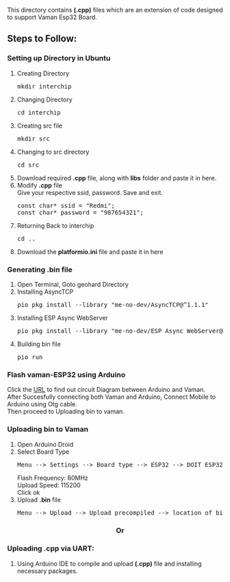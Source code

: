 
This directory contains **(.cpp)** files which are an extension of code designed to support Vaman Esp32 Board.
<h2>Steps to Follow:</h2>
<h3>Setting up Directory in Ubuntu</h3>
<ol>
  <li>Creating Directory</li>
  <pre>mkdir interchip</pre>
  <li>Changing Directory</li>
  <pre>cd interchip</pre>
  <li>Creating src file</li>
  <pre>mkdir src</pre>
  <li>Changing to src directory</li>
  <pre>cd src</pre>
  <li>Download required <b>.cpp</b> file, along with <b>libs</b> folder and paste it in here.</li>
  <li>Modify <b>.cpp</b> file</li>
  Give your respective ssid, password. Save and exit.
  <pre>
const char* ssid = "Redmi";
const char* password = "987654321";</pre>
  <li>Returning Back to interchip</li>
  <pre>cd ..</pre>
  <li>Download the <b>platformio.ini</b> file and paste it in here</li>
</ol>
<h3>Generating .bin file</h3>
<ol>
  <li>Open Terminal, Goto geohard Directory</li>
  <li>Installing AsyncTCP</li>
  <pre>pio pkg install --library "me-no-dev/AsyncTCP@^1.1.1"</pre>
  <li>Installing ESP Async WebServer</li>
  <pre>pio pkg install --library "me-no-dev/ESP Async WebServer@^1.2.3"</pre>
  <li>Building bin file</li>
  <pre>pio run</pre>
</ol>
<h3>Flash vaman-ESP32 using Arduino</h3>
Click the <a href="https://github.com/gadepall/digital-design/blob/main/main.pdf">URL</a> to find out circuit Diagram between Arduino and Vaman.<br>
After Succesfully connecting both Vaman and Arduino, Connect Mobile to Arduino using Otg cable.<br>Then proceed to Uploading bin to vaman.

<h3>Uploading bin to Vaman</h3>
<ol>
  <li>Open Arduino Droid</li>
  <li>Select Board Type</li>
  <pre>Menu --> Settings --> Board type --> ESP32 --> DOIT ESP32 DEVKIT V1</pre>
  Flash Frequency: 80MHz<br>
  Upload Speed: 115200<br>
  Click ok
  <li>Upload <b>.bin</b> file</li>
  <pre>Menu --> Upload --> Upload precompiled --> location of bin</pre>
  <h3 align="center"> Or </h3>  
</ol>
<h3>Uploading .cpp via UART:</h3>
<ol>
  <li>Using Arduino IDE to compile and upload <b>(.cpp)</b> file and installing necessary packages.</li>
</ol>



